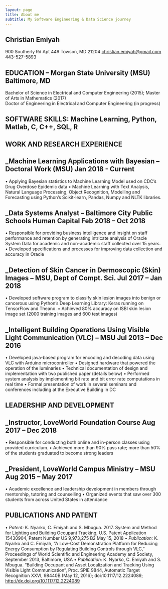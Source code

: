 ```yaml
---
layout: page
title: About me
subtitle: My Software Engineering & Data Science journey
---
```


## Christian Emiyah
900 Southerly Rd Apt 449
Towson, MD 21204
christian.emiyah@gmail.com
443-527-5893

## EDUCATION – Morgan State University (MSU)	                              	                  Baltimore, MD
Bachelor of Science in Electrical and Computer Engineering (2015);        Master of Arts in Mathematics (2017)	
Doctor of Engineering in Electrical and Computer Engineering (in progress)	

## SOFTWARE SKILLS: Machine Learning, Python, Matlab, C, C++, SQL, R

## WORK AND RESEARCH EXPERIENCE
## _Machine Learning Applications with Bayesian – Doctoral Work 	(MSU)	     		     Jan 2018 - Current
•	Applying Bayesian statistics to Machine Learning Model used on CDC’s Drug Overdose Epidemic data
•	Machine Learning with Text Analysis, Natural Language Processing, Object Recognition, Modelling and Forecasting using Python’s Scikit-learn, Pandas, Numpy and NLTK libraries.

## _Data Systems Analyst	 – Baltimore City Public Schools Human Capital			          Feb 2018 – Oct 2018
•	Responsible for providing business intelligence and insight on staff performance and retention by generating intricate analysis of Oracle System Data for academic and non-academic staff collected over 15 years.
•	Developed specifications and processes for improving data collection and accuracy in Oracle

## _Detection of Skin Cancer in Dermoscopic (Skin) Images – MSU, Dept of Compt. Sci.    Jul 2017 – Jan 2018 
•	Developed software program to classify skin lesion images into benign or cancerous using Python’s Deep Learning Library: Keras running on TensorFlow and Theano. 
•	Achieved 80% accuracy on ISBI skin lesion image set (2000 training images and 600 test images)

## _Intelligent Building Operations Using Visible Light Communication (VLC) – MSU	     Jul 2013 – Dec 2016
•	Developed java-based program for encoding and decoding data using VLC with Arduino microcontroller
•	Designed hardware that powered the operation of the luminaries 
•	Technical documentation of design and implementation with two published paper (details below)
•	Performed system analysis by implementing bit rate and bit error rate computations in real time
•	Formal presentation of work in several seminars and conferences including at the Executive Building in DC

## LEADERSHIP AND DEVELOPMENT
## _Instructor, LoveWorld Foundation Course				                                      Aug 2017 – Dec 2018
•	Responsible for conducting both online and in-person classes using provided curriculum. 
•	Achieved more than 90% pass rate; more than 50% of the students graduated to become strong leaders

## _President, LoveWorld Campus Ministry – MSU		                                      Aug 2015 – May 2017
•	Academic excellence and leadership development in members through mentorship, tutoring and counselling
•	Organized events that saw over 300 students from across United States in attendance

## PUBLICATIONS AND PATENT
•	_Patent:_ K. Nyarko, C. Emiyah and S. Mbugua. 2017. System and Method for Lighting and Building Occupant Tracking, U.S. Patent Application 15430904, Patent Number US 9,973,275 B2 May 15, 2018 
•	_Publication:_ K. Nyarko and C. Emiyah, “A Low-Cost Demonstration Platform for Reducing Energy Consumption by Regulating Building Controls through VLC,” Proceedings of World Scientific and Engineering Academy and Society, September 2013, Baltimore, USA 
•	_Publication:_ K. Nyarko, C. Emiyah and S. Mbugua. “Building Occupant and Asset Localization and Tracking Using Visible Light Communication”, Proc. SPIE 9844, Automatic Target Recognition XXVI, 98440B (May 12, 2016); doi:10.1117/12.2224089; http://dx.doi.org/10.1117/12.2224089

